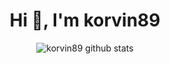 <h1 align="center">Hi 👋, I'm korvin89</h1>
<p align="center"><img src="https://github-readme-stats.vercel.app/api/?username=korvin89&show_icons=true&locale=en&show=reviews,prs_merged" alt="korvin89 github stats"/></p>

<!--
**korvin89/korvin89** is a ✨ _special_ ✨ repository because its `README.md` (this file) appears on your GitHub profile.

Here are some ideas to get you started:

- 🔭 I’m currently working on ...
- 🌱 I’m currently learning ...
- 👯 I’m looking to collaborate on ...
- 🤔 I’m looking for help with ...
- 💬 Ask me about ...
- 📫 How to reach me: ...
- 😄 Pronouns: ...
- ⚡ Fun fact: ...
-->
